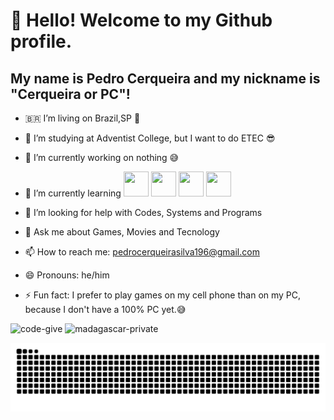 # 👋 Hello! Welcome to my Github profile.
## My name is Pedro Cerqueira and my nickname is "Cerqueira or PC"!

- 🇧🇷  I’m living on Brazil,SP 🥳
- 📖 I’m studying at Adventist College, but I want to do ETEC 😎
- 🔭 I’m currently working on nothing 😅
- 🌱 I’m currently learning <img loading="lazy" src="https://cdn.jsdelivr.net/gh/devicons/devicon/icons/java/java-original.svg" width="40" height="40"/> 
            <img src="https://cdn.jsdelivr.net/gh/devicons/devicon@latest/icons/html5/html5-original-wordmark.svg"
           width="40" height="40"/> 
            <img src="https://cdn.jsdelivr.net/gh/devicons/devicon@latest/icons/git/git-original.svg" width="40" height="40"/>
             <img src="https://cdn.jsdelivr.net/gh/devicons/devicon@latest/icons/css3/css3-original.svg" width="40" height="40"/>
           
           

          
- 🤔 I’m looking for help with Codes, Systems and Programs
- 💬 Ask me about Games, Movies and Tecnology
- 📫 How to reach me: pedrocerqueirasilva196@gmail.com
- 😄 Pronouns: he/him
- ⚡ Fun fact: I prefer to play games on my cell phone than on my PC, because I don't have a 100% PC yet.😅

![code-give](https://github.com/user-attachments/assets/eb578da5-9685-41cf-b894-093343a9a879)
![madagascar-private](https://github.com/user-attachments/assets/16ee568d-bb39-4f72-bd6d-39ac38c8a4d4)



<img src="https://raw.githubusercontent.com/PeterC010101/PeterC010101/output/snake.svg" alt="Snake animation" />
